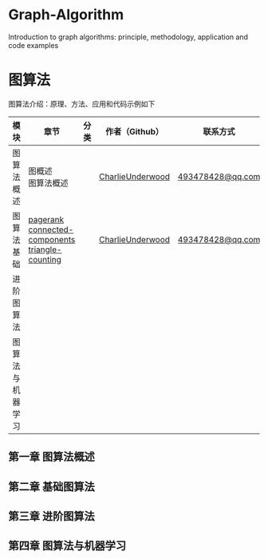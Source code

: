 # Graph-Algorithm
Introduction to graph algorithms: principle, methodology, application and code examples



# 图算法

图算法介绍：原理、方法、应用和代码示例如下



| 模块             | 章节                                                         | 分类 | 作者（Github）                                          | 联系方式         |
| ---------------- | ------------------------------------------------------------ | ---- | ------------------------------------------------------- | ---------------- |
| 图算法概述       | 图概述<br/>图算法概述                                        |      | [CharlieUnderwood](https://github.com/CharlieUnderwood) | 493478428@qq.com |
| 图算法基础       | [pagerank](https://github.com/CharlieUnderwood/Graph-Algorithm/blob/master/blog/pagerank.pdf)<br/>[connected-components](https://github.com/CharlieUnderwood/Graph-Algorithm/blob/master/blog/connected-components.pdf)<br>[triangle-counting](https://github.com/CharlieUnderwood/Graph-Algorithm/blob/master/blog/triangle-counting.pdf) |      | [CharlieUnderwood](https://github.com/CharlieUnderwood) | 493478428@qq.com |
| 进阶图算法       |                                                              |      |                                                         |                  |
| 图算法与机器学习 |                                                              |      |                                                         |                  |



## 第一章 图算法概述



## 第二章 基础图算法



## 第三章 进阶图算法



## 第四章 图算法与机器学习
